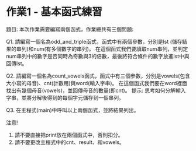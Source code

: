 # 作業1 - 基本函式練習
題目: 
本次作業需要編寫兩個函式，作業總共有三個問題:

Q1. 請編寫一個名為odd_and_triple函式，函式中有兩個參數，分別是lst (儲存結果的串列)和num(有多個數字的串列)。
在這個函式我們要讀取num串列，並判定num串列中的數字是否同時為奇數與3的倍數，最後將符合條件的數字放進lst中與回傳lst。

Q2. 請編寫一個名為count_vowels函式，函式中有三個參數，分別是vowels(包含大小寫的母音)、cnt(計數用)與word(輸入字串)。
在這個函式我們要在word裡面找出有幾個母音(vowels)，並回傳母音的數量(即cnt)。
提示: 思考如何分解輸入字串，並將分解後得到的每個字元儲存到一個串列。

Q3. 在主程式(main)中呼叫以上兩個函式，並將結果列出。

注意!
1. 請不要直接把print放在兩個函式中，否則扣分。
2. 請不要更改主程式中的cnt、result、和vowels。
